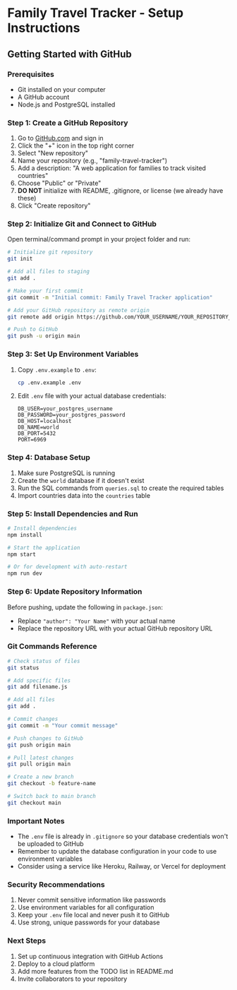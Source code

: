 # Family Travel Tracker - Setup Instructions

## Getting Started with GitHub

### Prerequisites
- Git installed on your computer
- A GitHub account
- Node.js and PostgreSQL installed

### Step 1: Create a GitHub Repository

1. Go to [GitHub.com](https://github.com) and sign in
2. Click the "+" icon in the top right corner
3. Select "New repository"
4. Name your repository (e.g., "family-travel-tracker")
5. Add a description: "A web application for families to track visited countries"
6. Choose "Public" or "Private"
7. **DO NOT** initialize with README, .gitignore, or license (we already have these)
8. Click "Create repository"

### Step 2: Initialize Git and Connect to GitHub

Open terminal/command prompt in your project folder and run:

```bash
# Initialize git repository
git init

# Add all files to staging
git add .

# Make your first commit
git commit -m "Initial commit: Family Travel Tracker application"

# Add your GitHub repository as remote origin
git remote add origin https://github.com/YOUR_USERNAME/YOUR_REPOSITORY_NAME.git

# Push to GitHub
git push -u origin main
```

### Step 3: Set Up Environment Variables

1. Copy `.env.example` to `.env`:
   ```bash
   cp .env.example .env
   ```

2. Edit `.env` file with your actual database credentials:
   ```
   DB_USER=your_postgres_username
   DB_PASSWORD=your_postgres_password
   DB_HOST=localhost
   DB_NAME=world
   DB_PORT=5432
   PORT=6969
   ```

### Step 4: Database Setup

1. Make sure PostgreSQL is running
2. Create the `world` database if it doesn't exist
3. Run the SQL commands from `queries.sql` to create the required tables
4. Import countries data into the `countries` table

### Step 5: Install Dependencies and Run

```bash
# Install dependencies
npm install

# Start the application
npm start

# Or for development with auto-restart
npm run dev
```

### Step 6: Update Repository Information

Before pushing, update the following in `package.json`:
- Replace `"author": "Your Name"` with your actual name
- Replace the repository URL with your actual GitHub repository URL

### Git Commands Reference

```bash
# Check status of files
git status

# Add specific files
git add filename.js

# Add all files
git add .

# Commit changes
git commit -m "Your commit message"

# Push changes to GitHub
git push origin main

# Pull latest changes
git pull origin main

# Create a new branch
git checkout -b feature-name

# Switch back to main branch
git checkout main
```

### Important Notes

- The `.env` file is already in `.gitignore` so your database credentials won't be uploaded to GitHub
- Remember to update the database configuration in your code to use environment variables
- Consider using a service like Heroku, Railway, or Vercel for deployment

### Security Recommendations

1. Never commit sensitive information like passwords
2. Use environment variables for all configuration
3. Keep your `.env` file local and never push it to GitHub
4. Use strong, unique passwords for your database

### Next Steps

1. Set up continuous integration with GitHub Actions
2. Deploy to a cloud platform
3. Add more features from the TODO list in README.md
4. Invite collaborators to your repository
